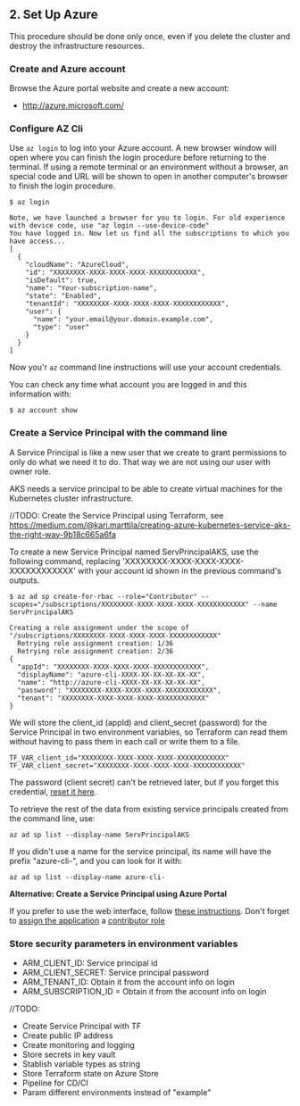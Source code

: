 ## 2. Set Up Azure

This procedure should be done only once, even if you delete the cluster and destroy the infrastructure resources.

### Create and Azure account

Browse the Azure portal website and create a new account:

 * http://azure.microsoft.com/

### Configure AZ Cli

Use `az login` to log into your Azure account. A new browser window will open where you can finish the login procedure before returning to the terminal.
If using a remote terminal or an environment without a browser, an special code and URL will be shown to open in another computer's browser to finish the login procedure.

```
$ az login

Note, we have launched a browser for you to login. For old experience with device code, use "az login --use-device-code"
You have logged in. Now let us find all the subscriptions to which you have access...
[
  {
    "cloudName": "AzureCloud",
    "id": "XXXXXXXX-XXXX-XXXX-XXXX-XXXXXXXXXXXX",
    "isDefault": true,
    "name": "Your-subscription-name",
    "state": "Enabled",
    "tenantId": "XXXXXXXX-XXXX-XXXX-XXXX-XXXXXXXXXXXX",
    "user": {
      "name": "your.email@your.domain.example.com",
      "type": "user"
    }
  }
]
```

Now you'r `az` command line instructions will use your account credentials.

You can check any time what account you are logged in and this information with:

```
$ az account show
```

### Create a Service Principal with the command line

A Service Principal is like a new user that we create to grant permissions to only do what we need it to do. That way we are not using our user with owner role. 

AKS needs a service principal to be able to create virtual machines for the Kubernetes cluster infrastructure.

//TODO: Create the Service Principal using Terraform, see https://medium.com/@kari.marttila/creating-azure-kubernetes-service-aks-the-right-way-9b18c665a6fa

To create a new Service Principal named ServPrincipalAKS, use the following command, replacing 'XXXXXXXX-XXXX-XXXX-XXXX-XXXXXXXXXXXX' with your account id shown in the previous command's outputs.

```
$ az ad sp create-for-rbac --role="Contributor" --scopes="/subscriptions/XXXXXXXX-XXXX-XXXX-XXXX-XXXXXXXXXXXX" --name ServPrincipalAKS

Creating a role assignment under the scope of "/subscriptions/XXXXXXXX-XXXX-XXXX-XXXX-XXXXXXXXXXXX"
  Retrying role assignment creation: 1/36
  Retrying role assignment creation: 2/36
{
  "appId": "XXXXXXXX-XXXX-XXXX-XXXX-XXXXXXXXXXXX",
  "displayName": "azure-cli-XXXX-XX-XX-XX-XX-XX",
  "name": "http://azure-cli-XXXX-XX-XX-XX-XX-XX",
  "password": "XXXXXXXX-XXXX-XXXX-XXXX-XXXXXXXXXXXX",
  "tenant": "XXXXXXXX-XXXX-XXXX-XXXX-XXXXXXXXXXXX"
}
```

We will store the client_id (appId) and client_secret (password) for the Service Principal in two environment variables, so Terraform can read them without having to pass them in each call or write them to a file.

```
TF_VAR_client_id="XXXXXXXX-XXXX-XXXX-XXXX-XXXXXXXXXXXX"
TF_VAR_client_secret="XXXXXXXX-XXXX-XXXX-XXXX-XXXXXXXXXXXX"
```

The password (client secret) can't be retrieved later, but if you forget this credential, [reset it here](https://docs.microsoft.com/en-us/cli/azure/create-an-azure-service-principal-azure-cli?view=azure-cli-latest#reset-credentials).

To retrieve the rest of the data from existing service principals created from the command line, use:

```
az ad sp list --display-name ServPrincipalAKS
```

If you didn't use a name for the service principal, its name will have the prefix "azure-cli-", and you can look for it with:

```
az ad sp list --display-name azure-cli-
```



**Alternative: Create a Service Principal using Azure Portal** 

If you prefer to use the web interface, follow [these instructions](https://docs.microsoft.com/en-us/azure/active-directory/develop/howto-create-service-principal-portal). Don't forget to [assign the application](https://docs.microsoft.com/en-us/azure/active-directory/develop/howto-create-service-principal-portal#assign-the-application-to-a-role) a [contributor role](https://docs.microsoft.com/en-us/azure/role-based-access-control/built-in-roles)

### Store security parameters in environment variables

* ARM_CLIENT_ID: Service principal id
* ARM_CLIENT_SECRET: Service principal password
* ARM_TENANT_ID: Obtain it from the account info on login
* ARM_SUBSCRIPTION_ID = Obtain it from the account info on login




//TODO:

* Create Service Principal with TF
* Create public IP address
* Create monitoring and logging
* Store secrets in key vault
* Stablish variable types as string
* Store Terraform state on Azure Store
* Pipeline for CD/CI
* Param different environments instead of "example"